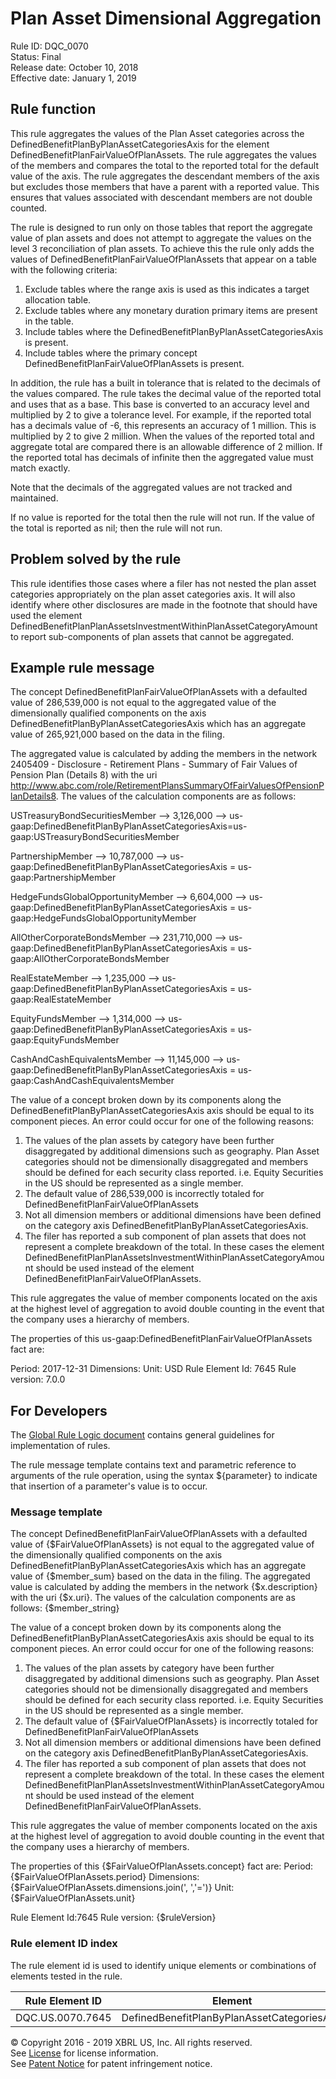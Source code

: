 # Plan Asset Dimensional Aggregation
Rule ID: DQC_0070  
Status: Final  
Release date: October 10, 2018  
Effective date: January 1, 2019 

## Rule function 
This rule aggregates the values of the Plan Asset categories across the DefinedBenefitPlanByPlanAssetCategoriesAxis for the element DefinedBenefitPlanFairValueOfPlanAssets. The rule aggregates the values of the members and compares the total to the reported total for the default value of the axis. The rule aggregates the descendant members of the axis but excludes those members that have a parent with a reported value.  This ensures that values associated with descendant members are not double counted.

The rule is designed to run only on those tables that report the aggregate value of plan assets and does not attempt to aggregate the values on the level 3 reconciliation of plan assets. To achieve this the rule only adds the values of DefinedBenefitPlanFairValueOfPlanAssets that appear on a table with the following criteria:
  1. Exclude tables where the range axis is used as this indicates a target allocation table.
  1. Exclude tables where any monetary duration primary items are present in the table.
  1. Include tables where the DefinedBenefitPlanByPlanAssetCategoriesAxis is present.
  1. Include tables where the primary concept DefinedBenefitPlanFairValueOfPlanAssets is present.

In addition, the rule has a built in tolerance that is related to the decimals of the values compared. The rule takes the decimal value of the reported total and uses that as a base. This base is converted to an accuracy level and multiplied by 2 to give a tolerance level. For example, if the reported total has a decimals value of -6, this represents an accuracy of 1 million. This is multiplied by 2 to give 2 million.  When the values of the reported total and aggregate total are compared there is an allowable difference of 2 million.  If the reported total has decimals of infinite then the aggregated value must match exactly.

Note that the decimals of the aggregated values are not tracked and maintained.

If no value is reported for the total then the rule will not run. If the value of the total is reported as nil; then the rule will not run.

## Problem solved by the rule
This rule identifies those cases where a filer has not nested the plan asset categories appropriately on the plan asset categories axis.  It will also identify where other disclosures are made in the footnote that should have used the element DefinedBenefitPlanPlanAssetsInvestmentWithinPlanAssetCategoryAmount to report sub-components of plan assets that cannot be aggregated.

## Example rule message
The concept DefinedBenefitPlanFairValueOfPlanAssets with a defaulted value of 286,539,000 is not equal to the aggregated value of the dimensionally qualified components on the axis DefinedBenefitPlanByPlanAssetCategoriesAxis which has an aggregate value of 265,921,000 based on the data in the filing.

The aggregated value is calculated by adding the members in the network 2405409 - Disclosure - Retirement Plans - Summary of Fair Values of Pension Plan (Details 8) with the uri http://www.abc.com/role/RetirementPlansSummaryOfFairValuesOfPensionPlanDetails8. The values of the calculation components are as follows:

USTreasuryBondSecuritiesMember --> 3,126,000 --> us-gaap:DefinedBenefitPlanByPlanAssetCategoriesAxis=us-gaap:USTreasuryBondSecuritiesMember

PartnershipMember --> 10,787,000 --> us-gaap:DefinedBenefitPlanByPlanAssetCategoriesAxis = us-gaap:PartnershipMember

HedgeFundsGlobalOpportunityMember --> 6,604,000 --> us-gaap:DefinedBenefitPlanByPlanAssetCategoriesAxis = us-gaap:HedgeFundsGlobalOpportunityMember

AllOtherCorporateBondsMember --> 231,710,000 --> us-gaap:DefinedBenefitPlanByPlanAssetCategoriesAxis = us-gaap:AllOtherCorporateBondsMember

RealEstateMember --> 1,235,000 --> us-gaap:DefinedBenefitPlanByPlanAssetCategoriesAxis = us-gaap:RealEstateMember

EquityFundsMember --> 1,314,000 --> us-gaap:DefinedBenefitPlanByPlanAssetCategoriesAxis = us-gaap:EquityFundsMember

CashAndCashEquivalentsMember --> 11,145,000 --> us-gaap:DefinedBenefitPlanByPlanAssetCategoriesAxis = us-gaap:CashAndCashEquivalentsMember

The value of a concept broken down by its components along the DefinedBenefitPlanByPlanAssetCategoriesAxis axis should  be equal to its component pieces. An error could occur for one of the following reasons:
  1. The values of the plan assets by category have been further disaggregated by additional dimensions such as geography. Plan Asset categories should not be dimensionally disaggregated and members should be defined for each security class reported. i.e. Equity Securities in the US should be represented as a single member.
  1. The  default value of 286,539,000 is incorrectly totaled for DefinedBenefitPlanFairValueOfPlanAssets
  1. Not all dimension members or additional dimensions have been defined on the category axis DefinedBenefitPlanByPlanAssetCategoriesAxis.
  1. The filer has reported a sub component of plan assets that does not represent a complete breakdown of the total. In these cases the element DefinedBenefitPlanPlanAssetsInvestmentWithinPlanAssetCategoryAmount should be used instead of the element DefinedBenefitPlanFairValueOfPlanAssets.

This rule aggregates the value of member components located on the axis at the highest level of aggregation to avoid double counting in the event that the company uses a hierarchy of members.

The properties of this us-gaap:DefinedBenefitPlanFairValueOfPlanAssets fact are:

Period: 2017-12-31
Dimensions:
Unit: USD
Rule Element Id: 7645
Rule version: 7.0.0

## For Developers
The [Global Rule Logic document](https://github.com/DataQualityCommittee/dqc_us_rules/blob/master/docs/GlobalRuleLogic.md) contains general guidelines for implementation of rules.

The rule message template contains text and parametric reference to arguments of the rule operation, using the syntax ${parameter} to indicate that insertion of a parameter's value is to occur.

### Message template
The concept DefinedBenefitPlanFairValueOfPlanAssets with a defaulted value of {$FairValueOfPlanAssets} is not equal to the aggregated value of the dimensionally qualified components on the axis DefinedBenefitPlanByPlanAssetCategoriesAxis which has an aggregate value of {$member_sum} based on the data in the filing. 
The aggregated value is calculated by adding the members in the network {$x.description} with the uri {$x.uri}. The values of the calculation components are as follows:
{$member_string}

The value of a concept broken down by its components along the DefinedBenefitPlanByPlanAssetCategoriesAxis axis should  be equal to its component pieces. An error could occur for one of the following reasons:
  1. The values of the plan assets by category have been further disaggregated by additional dimensions such as geography. Plan Asset categories should not be dimensionally disaggregated and members should be defined for each security class reported. i.e. Equity Securities in the US should be represented as a single member.
  1. The  default value of {$FairValueOfPlanAssets} is incorrectly totaled for DefinedBenefitPlanFairValueOfPlanAssets 
  1. Not all dimension members or additional dimensions have been defined on the category axis DefinedBenefitPlanByPlanAssetCategoriesAxis. 
  1. The filer has reported a sub component of plan assets that does not represent a complete breakdown of the total. In these cases the element DefinedBenefitPlanPlanAssetsInvestmentWithinPlanAssetCategoryAmount should be used instead of the element DefinedBenefitPlanFairValueOfPlanAssets.

This rule aggregates the value of member components located on the axis at the highest level of aggregation to avoid double counting in the event that the company uses a hierarchy of members.

The properties of this {$FairValueOfPlanAssets.concept} fact are:
Period: {$FairValueOfPlanAssets.period}
Dimensions: {$FairValueOfPlanAssets.dimensions.join(', ','=')}
Unit: {$FairValueOfPlanAssets.unit}

Rule Element Id:7645
Rule version: {$ruleVersion}

### Rule element ID index 
The rule element id is used to identify unique elements or combinations of elements tested in the rule. 

|Rule Element ID|Element|
|--------|--------|
|DQC.US.0070.7645|DefinedBenefitPlanByPlanAssetCategoriesAxis|

© Copyright 2016 - 2019 XBRL US, Inc. All rights reserved.   
See [License](https://xbrl.us/dqc-license) for license information.  
See [Patent Notice](https://xbrl.us/dqc-patent) for patent infringement notice.
